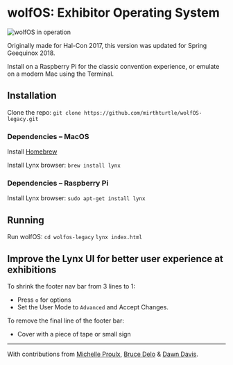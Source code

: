 # wolfOS: Exhibitor Operating System

![wolfOS in operation](wolfos-title.jpg "wolfOS 1.5 in operation")

Originally made for Hal-Con 2017, this version was updated for Spring Geequinox 2018.

Install on a Raspberry Pi for the classic convention experience, or emulate on a modern Mac using the Terminal.

## Installation

Clone the repo:
`git clone https://github.com/mirthturtle/wolfOS-legacy.git`

### Dependencies – MacOS
Install [Homebrew](https://brew.sh/)

Install Lynx browser:
`brew install lynx`

### Dependencies – Raspberry Pi

Install Lynx browser:
`sudo apt-get install lynx`

## Running

Run wolfOS:
`cd wolfos-legacy`
`lynx index.html`


## Improve the Lynx UI for better user experience at exhibitions

To shrink the footer nav bar from 3 lines to 1:
- Press `o` for options
- Set the User Mode to `Advanced` and Accept Changes.

To remove the final line of the footer bar:
- Cover with a piece of tape or small sign

-------------------------------------------

With contributions from [Michelle Proulx](https://michelleproulx.com/), [Bruce Delo](https://flyknifecomics.com) & [Dawn Davis](http://www.playerprophet.com).
